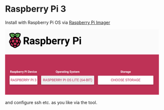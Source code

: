 # Raspberry Pi 3

Install with Raspberry Pi OS via [Raspberry Pi Imager](https://www.raspberrypi.com/software/)

![Pick PI OS LITE (64 BIT)](./img/Screenshot%202025-05-12%20at%2021.44.47.png "Raspberry Pi Imager")

and configure ssh etc. as you like via the tool.
